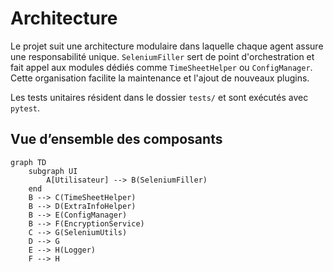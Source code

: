 # Architecture

Le projet suit une architecture modulaire dans laquelle chaque agent assure une
responsabilité unique. `SeleniumFiller` sert de point d'orchestration et fait
appel aux modules dédiés comme `TimeSheetHelper` ou `ConfigManager`. Cette
organisation facilite la maintenance et l'ajout de nouveaux plugins.

Les tests unitaires résident dans le dossier `tests/` et sont exécutés avec
`pytest`.

## Vue d’ensemble des composants

```mermaid
graph TD
    subgraph UI
        A[Utilisateur] --> B(SeleniumFiller)
    end
    B --> C(TimeSheetHelper)
    B --> D(ExtraInfoHelper)
    B --> E(ConfigManager)
    B --> F(EncryptionService)
    C --> G(SeleniumUtils)
    D --> G
    E --> H(Logger)
    F --> H
```





